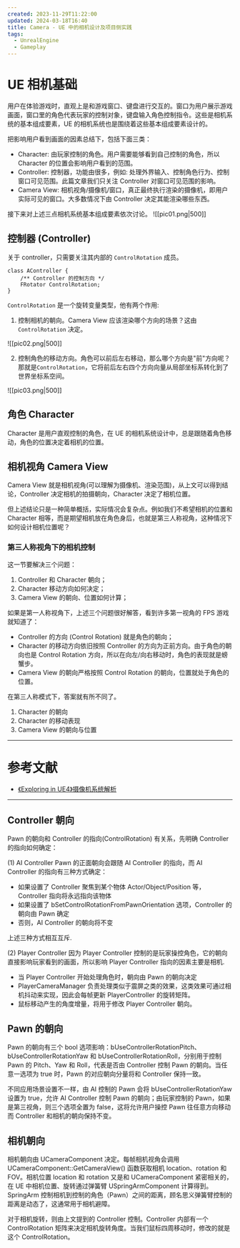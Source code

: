 ```yaml
---
created: 2023-11-29T11:22:00
updated: 2024-03-18T16:40
title: Camera - UE 中的相机设计及项目侧实践
tags:
  - UnrealEngine
  - Gameplay
---
```

# UE 相机基础

用户在体验游戏时，直观上是和游戏窗口、键盘进行交互的。窗口为用户展示游戏画面，窗口里的角色代表玩家的控制对象，键盘输入角色控制指令。这些是相机系统的基本组成要素，UE 的相机系统也是围绕着这些基本组成要素设计的。

把影响用户看到画面的因素总结下，包括下面三类：

* Character: 由玩家控制的角色。用户需要能够看到自己控制的角色，所以 Character 的位置会影响用户看到的范围。
* Controller: 控制器，功能由很多，例如: 处理外界输入、控制角色行为、控制窗口可见范围。此篇文章我们只关注 Controller 对窗口可见范围的影响。
* Camera View: 相机视角/摄像机/窗口，真正最终执行渲染的摄像机，即用户实际可见的窗口。大多数情况下由 Controller 决定其能渲染哪些东西。

接下来对上述三点相机系统基本组成要素依次讨论。
![[pic01.png|500]]
## 控制器 (Controller)

关于 controller，只需要关注其内部的 `ControlRotation` 成员。
```
class AController {
    /** Controller 的控制方向 */
    FRotator ControlRotation;
}
```

`ControlRotation` 是一个旋转变量类型，他有两个作用:
1. 控制相机的朝向。Camera View 应该渲染哪个方向的场景？这由 `ControlRotation` 决定。

![[pic02.png|500]]

2. 控制角色的移动方向。角色可以前后左右移动，那么哪个方向是"前"方向呢？那就是`ControlRotation`，它将前后左右四个方向向量从局部坐标系转化到了世界坐标系空间。

![[pic03.png|500]]
## 角色 Character

Character 是用户直观控制的角色，在 UE 的相机系统设计中，总是跟随着角色移动，角色的位置决定着相机的位置。

## 相机视角 Camera View
Camera View 就是相机视角(可以理解为摄像机、渲染范围)，从上文可以得到结论，Controller 决定相机的拍摄朝向，Character 决定了相机位置。

但上述结论只是一种简单概括，实际情况会复杂点。例如我们不希望相机的位置和 Character 相等，而是期望相机放在角色身后，也就是第三人称视角，这种情况下如何设计相机位置呢？

### 第三人称视角下的相机控制

这一节要解决三个问题：
1. Controller 和 Character 朝向；
2. Character 移动方向如何决定；
3. Camera View 的朝向、位置如何计算；

如果是第一人称视角下，上述三个问题很好解答，看到许多第一视角的 FPS 游戏就知道了：
* Controller 的方向 (Control Rotation) 就是角色的朝向；
* Character 的移动方向依旧按照 Controller 的方向为正前方向。由于角色的朝向也是 Control Rotation 方向，所以在向左/向右移动时，角色的表现就是螃蟹步。
* Camera View 的朝向严格按照 Control Rotation 的朝向，位置就处于角色的位置。

在第三人称模式下，答案就有所不同了。

1. Character 的朝向
2. Character 的移动表现
3. Camera View 的朝向与位置

---

# 参考文献
- [《Exploring in UE4》摄像机系统解析](https://zhuanlan.zhihu.com/p/34897458)
---

## Controller 朝向
Pawn 的朝向和 Controller 的指向(ControlRotation) 有关系，先明确 Controller 的指向如何确定：

(1) AI Controller
Pawn 的正面朝向会跟随 AI Controller 的指向，而 AI Controller 的指向有三种方式确定：
* 如果设置了 Controller 聚焦到某个物体 Actor/Object/Position 等，Controller 指向将永远指向该物体
* 如果设置了 bSetControlRotationFromPawnOrientation 选项，Controller 的朝向由 Pawn 确定
* 否则，AI Controller 的朝向将不变

上述三种方式相互互斥.

(2) Player Controller
因为 Player Controller 控制的是玩家操控角色，它的朝向直接影响玩家看到的画面，所以影响 Player Controller 指向的因素主要是相机.
* 当 Player Controller 开始处理角色时，朝向由 Pawn 的朝向决定
* PlayerCameraManager 负责处理类似于震屏之类的效果，这类效果可通过相机抖动来实现，因此会每帧更新 PlayerController 的旋转矩阵。
* 鼠标移动产生的角度增量，将用于修改 Player Controller 朝向。

## Pawn 的朝向
Pawn 的朝向有三个 bool 选项影响：bUseControllerRotationPitch、bUseControllerRotationYaw 和 bUseControllerRotationRoll，分别用于控制 Pawn 的 Pitch、Yaw 和 Roll，代表是否由 Controller 控制 Pawn 的朝向。当任意一选项为 true 时，Pawn 的对应朝向分量将和 Controller 保持一致。

不同应用场景设置不一样，由 AI 控制的 Pawn 会将 bUseControllerRotationYaw 设置为 true，允许 AI Controller 控制 Pawn 的朝向；由玩家控制的 Pawn，如果是第三视角，则三个选项全置为 false，这将允许用户操控 Pawn 往任意方向移动而 Controller 和相机的朝向保持不变。

## 相机朝向

相机朝向由 UCameraComponent 决定。每帧相机视角会调用 UCameraComponent::GetCameraView() 函数获取相机 location、rotation 和 FOV。相机位置 location 和 rotation 又是和 UCameraComponent 紧密相关的，在 UE 中相机位置、旋转通过弹簧臂 USpringArmComponent 计算得到。SpringArm 控制相机到控制的角色（Pawn）之间的距离，顾名思义弹簧臂控制的距离是动态了，这通常用于相机避障。

对于相机旋转，则由上文提到的 Controller 控制。Controller 内部有一个 ControlRotation 矩阵来决定相机旋转角度。当我们鼠标四周移动时，修改的就是这个 ControlRotation。
